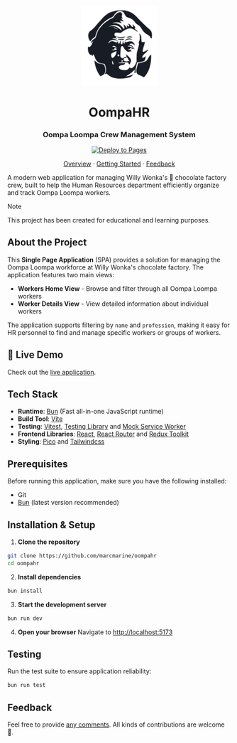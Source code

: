 <p align="center">
  <picture >
    <source media="(prefers-color-scheme: dark)" srcset="https://github.com/marcmarine/oompahr/raw/main/src/assets/logo.svg">
    <source media="(prefers-color-scheme: light)" srcset="https://github.com/marcmarine/oompahr/raw/main/src/assets/logo.svg">
    <img alt="Shows a black logo in light color mode and a white one in dark color mode." src="https://github.com/marcmarine/oompahr/raw/main/src/assets/logo.svg" width="170px" >
  </picture>
</p>

<h1 align="center">OompaHR</h1>

<h3 align="center">Oompa Loompa Crew Management System</h3>

<span align="center">

[![Deploy to Pages](https://github.com/marcmarine/oompahr/actions/workflows/deploy.yml/badge.svg?branch=main)](https://github.com/marcmarine/oompahr/actions/workflows/deploy.yml)

</span>

<span align="center">

[Overview](#about-the-project) · [Getting Started](#installation--setup) · [Feedback](#feedback)

</span>

A modern web application for managing Willy Wonka's 🍫 chocolate factory crew, built to help the Human Resources department efficiently organize and track Oompa Loompa workers.

> [!NOTE]
> This project has been created for educational and learning purposes.

## About the Project

This **Single Page Application** (SPA) provides a solution for managing the Oompa Loompa workforce at Willy Wonka's chocolate factory. The application features two main views:

- **Workers Home View** - Browse and filter through all Oompa Loompa workers
- **Worker Details View** - View detailed information about individual workers

The application supports filtering by `name` and `profession`, making it easy for HR personnel to find and manage specific workers or groups of workers.

## 🚀 Live Demo

Check out the [live application](https://marcmarine.github.io/oompahr).

## Tech Stack

- **Runtime**: [Bun](https://bun.sh) (Fast all-in-one JavaScript runtime)
- **Build Tool**: [Vite](https://vite.dev)
- **Testing**: [Vitest](https://vitest.dev), [Testing Library](https://testing-library.com) and [Mock Service Worker](https://mswjs.io)
- **Frontend Libraries**: [React](https://react.dev), [React Router](https://reactrouter.com/) and [Redux Toolkit](redux-toolkit.js.org)
- **Styling**: [Pico](https://picocss.com) and [Tailwindcss](https://tailwindcss.com)

## Prerequisites

Before running this application, make sure you have the following installed:

- Git
- [Bun](https://bun.sh/docs/installation) (latest version recommended)

## Installation & Setup

1. **Clone the repository**

```bash
git clone https://github.com/marcmarine/oompahr
cd oompahr
```

2. **Install dependencies**

```bash
bun install
```

3. **Start the development server**

```bash
bun run dev
```

4. **Open your browser** Navigate to [http://localhost:5173](http://localhost:5173)

## Testing

Run the test suite to ensure application reliability:

```bash
bun run test
```

## Feedback

Feel free to provide [any comments](https://github.com/marcmarine/oompahr/issues/new). All kinds of contributions are welcome 🎉.
